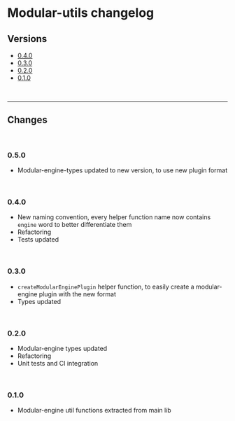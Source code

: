 # Modular-utils changelog

## Versions

- [0.4.0](#040)
- [0.3.0](#030)
- [0.2.0](#020)
- [0.1.0](#010)

<br>

---

## Changes

<br>

### 0.5.0

- Modular-engine-types updated to new version, to use new plugin format

<br>

### 0.4.0

- New naming convention, every helper function name now contains `engine` word to better differentiate them
- Refactoring
- Tests updated

<br>

### 0.3.0

- `createModularEnginePlugin` helper function, to easily create a modular-engine plugin with the new format
- Types updated

<br>

### 0.2.0

- Modular-engine types updated
- Refactoring
- Unit tests and CI integration

<br>

### 0.1.0

- Modular-engine util functions extracted from main lib
